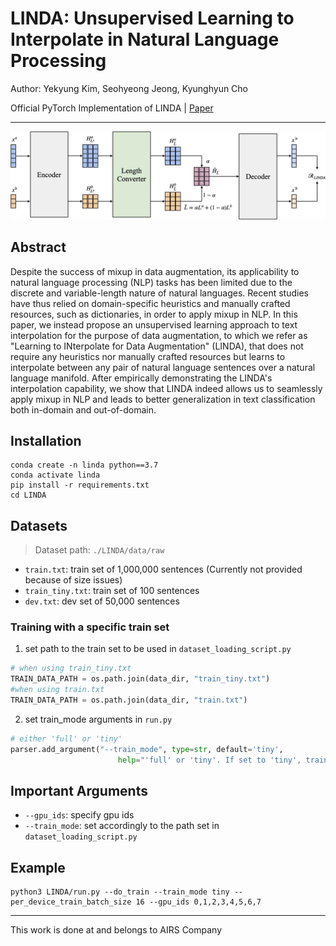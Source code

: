 # LINDA: Unsupervised Learning to Interpolate in Natural Language Processing
Author: Yekyung Kim, Seohyeong Jeong, Kyunghyun Cho

Official PyTorch Implementation of LINDA | [Paper](https://arxiv.org/abs/2112.13969) 
* * *

![LINDA](architecture_2.png)
## Abstract
Despite the success of mixup in data augmentation, its applicability to natural language processing (NLP) tasks has been limited due to the discrete and variable-length nature of natural languages. Recent studies have thus relied on domain-specific heuristics and manually crafted resources, such as dictionaries, in order to apply mixup in NLP. In this paper, we instead propose an unsupervised learning approach to text interpolation for the purpose of data augmentation, to which we refer as "Learning to INterpolate for Data Augmentation" (LINDA), that does not require any heuristics nor manually crafted resources but learns to interpolate between any pair of natural language sentences over a natural language manifold. After empirically demonstrating the LINDA's interpolation capability, we show that LINDA indeed allows us to seamlessly apply mixup in NLP and leads to better generalization in text classification both in-domain and out-of-domain.

## Installation

```
conda create -n linda python==3.7
conda activate linda
pip install -r requirements.txt
cd LINDA
```

## Datasets
> Dataset path: `./LINDA/data/raw`
* `train.txt`: train set of 1,000,000 sentences (Currently not provided because of size issues)
* `train_tiny.txt`: train set of 100 sentences
* `dev.txt`: dev set of 50,000 sentences

### Training with a specific train set
1. set path to the train set to be used in `dataset_loading_script.py`
```python
# when using train_tiny.txt
TRAIN_DATA_PATH = os.path.join(data_dir, "train_tiny.txt") 
#when using train.txt
TRAIN_DATA_PATH = os.path.join(data_dir, "train.txt")
```
2. set train_mode arguments in `run.py`
```python
# either 'full' or 'tiny'
parser.add_argument("--train_mode", type=str, default='tiny',
                        help="'full' or 'tiny'. If set to 'tiny', trained with only 100 sentence pairs.")
```

## Important Arguments
* `--gpu_ids`: specify gpu ids
* `--train_mode`: set accordingly to the path set in `dataset_loading_script.py`

## Example
```
python3 LINDA/run.py --do_train --train_mode tiny --per_device_train_batch_size 16 --gpu_ids 0,1,2,3,4,5,6,7
```
***

This work is done at and belongs to AIRS Company

